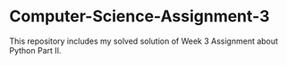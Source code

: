 # Computer-Science-Assignment-3
This repository includes my solved solution of Week 3 Assignment about Python Part II.
